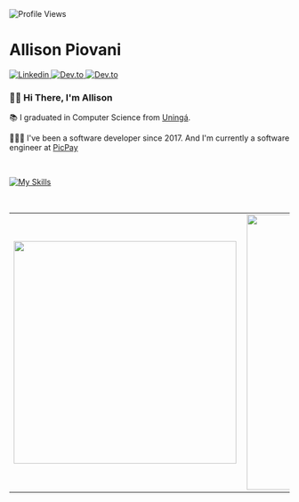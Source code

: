 <img src="https://komarev.com/ghpvc/?username=piovani&color=yellow" alt="Profile Views" aligh="right" />

<h1 align="left"> Allison Piovani </h1>

<a href="https://www.linkedin.com/in/allison-piovani/?locale=en_US" target="_blank">
  <img src="https://img.shields.io/badge/-Linkedin-05122A?style=flat&logo=linkedin&logoColor=007ACC" alt="Linkedin" />
</a>
<a href="https://dev.to/allisonpiovani" target="_blank">
  <img src="https://img.shields.io/badge/dev.to-0A0A0A?style=for-the-badge&logo=devdotto&logoColor=white" alt="Dev.to" />
</a>
<a href="https://www.youtube.com/@ap_tech0" target="_blank">
  <img src="https://img.shields.io/badge/YouTube-FF0000?style=for-the-badge&logo=youtube&logoColor=white" alt="Dev.to" />
</a>

</br>

<h3>🖖🏻 Hi There, I'm Allison</h3>

<p>
📚 I graduated in Computer Science from <a href="https://uninga.br/" target="_blank">Uningá</a>.
</p>

<p>
🧑🏼‍💻 I've been a software developer since 2017. And I'm currently a software engineer at <a href="https://picpay.com/" target="_blank">PicPay</a>
</p>

<br />

[![My Skills](https://skillicons.dev/icons?i=php,go,mysql,postgres,mongo,aws,bash,git,github,nodejs,javascript,typescript)](https://skillicons.dev)

<br />

<center>
<table>
    <tr>
        <td><img width="400px" align="left" src="https://github-readme-stats.vercel.app/api/top-langs/?username=piovani&hide=html&layout=compact&theme=tokyonight" /></td>
        <td><img width="495px" align="left" src="https://github-readme-stats.vercel.app/api?username=piovani&theme=tokyonight"/></td>
    </tr>   
</table>
</center> 


